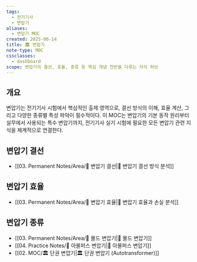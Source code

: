 ```yaml
---
tags:
  - 전기기사
  - 변압기
aliases:
  - 변압기 MOC
created: 2025-06-14
title: 🏛️ 변압기
note-type: MOC
cssclasses:
  - dashboard
scope: 변압기의 결선, 효율, 종류 등 핵심 개념 전반을 다루는 지식 허브
---
```


## 개요
변압기는 전기기사 시험에서 핵심적인 출제 영역으로, 결선 방식의 이해, 효율 계산, 그리고 다양한 종류별 특성 파악이 필수적이다. 이 MOC는 변압기의 기본 동작 원리부터 실무에서 사용되는 특수 변압기까지, 전기기사 실기 시험에 필요한 모든 변압기 관련 지식을 체계적으로 연결한다.

## 변압기 결선
- [[03. Permanent Notes/Area/📝 변압기 결선|📝 변압기 결선 방식 분석]]

## 변압기 효율
- [[03. Permanent Notes/Area/📝 변압기 효율|📝 변압기 효율과 손실 분석]]

## 변압기 종류
- [[03. Permanent Notes/Area/📝 몰드 변압기|📝 몰드 변압기]]
- [[04. Practice Notes/📝 아몰퍼스 변압기|📝 아몰퍼스 변압기]]
- [[02. MOC/🏛️ 단권 변압기|🏛️ 단권 변압기 (Autotransformer)]] 